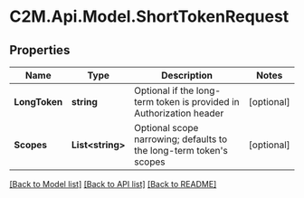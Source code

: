 # C2M.Api.Model.ShortTokenRequest

## Properties

Name | Type | Description | Notes
------------ | ------------- | ------------- | -------------
**LongToken** | **string** | Optional if the long-term token is provided in Authorization header | [optional] 
**Scopes** | **List&lt;string&gt;** | Optional scope narrowing; defaults to the long-term token&#39;s scopes | [optional] 

[[Back to Model list]](../../README.md#documentation-for-models) [[Back to API list]](../../README.md#documentation-for-api-endpoints) [[Back to README]](../../README.md)

